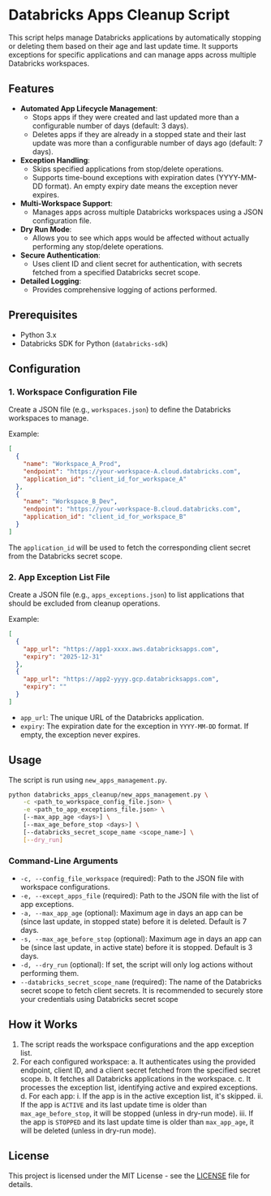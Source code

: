 # Databricks Apps Cleanup Script

This script helps manage Databricks applications by automatically stopping or deleting them based on their age and last update time. It supports exceptions for specific applications and can manage apps across multiple Databricks workspaces.

## Features

-   **Automated App Lifecycle Management**:
    -   Stops apps if they were created and last updated more than a configurable number of days (default: 3 days).
    -   Deletes apps if they are already in a stopped state and their last update was more than a configurable number of days ago (default: 7 days).
-   **Exception Handling**:
    -   Skips specified applications from stop/delete operations.
    -   Supports time-bound exceptions with expiration dates (YYYY-MM-DD format). An empty expiry date means the exception never expires.
-   **Multi-Workspace Support**:
    -   Manages apps across multiple Databricks workspaces using a JSON configuration file.
-   **Dry Run Mode**:
    -   Allows you to see which apps would be affected without actually performing any stop/delete operations.
-   **Secure Authentication**:
    -   Uses client ID and client secret for authentication, with secrets fetched from a specified Databricks secret scope.
-   **Detailed Logging**:
    -   Provides comprehensive logging of actions performed.

## Prerequisites

-   Python 3.x
-   Databricks SDK for Python (`databricks-sdk`)

## Configuration

### 1. Workspace Configuration File

Create a JSON file (e.g., `workspaces.json`) to define the Databricks workspaces to manage.

Example:
```json
[
  {
    "name": "Workspace_A_Prod",
    "endpoint": "https://your-workspace-A.cloud.databricks.com",
    "application_id": "client_id_for_workspace_A"
  },
  {
    "name": "Workspace_B_Dev",
    "endpoint": "https://your-workspace-B.cloud.databricks.com",
    "application_id": "client_id_for_workspace_B"
  }
]
```
The `application_id` will be used to fetch the corresponding client secret from the Databricks secret scope.

### 2. App Exception List File

Create a JSON file (e.g., `apps_exceptions.json`) to list applications that should be excluded from cleanup operations.

Example:
```json
[
  {
    "app_url": "https://app1-xxxx.aws.databricksapps.com",
    "expiry": "2025-12-31"
  },
  {
    "app_url": "https://app2-yyyy.gcp.databricksapps.com",
    "expiry": ""
  }
]
```
-   `app_url`: The unique URL of the Databricks application.
-   `expiry`: The expiration date for the exception in `YYYY-MM-DD` format. If empty, the exception never expires.

## Usage

The script is run using `new_apps_management.py`.

```bash
python databricks_apps_cleanup/new_apps_management.py \
    -c <path_to_workspace_config_file.json> \
    -e <path_to_app_exceptions_file.json> \
    [--max_app_age <days>] \
    [--max_age_before_stop <days>] \
    [--databricks_secret_scope_name <scope_name>] \
    [--dry_run]
```

### Command-Line Arguments

-   `-c, --config_file_workspace` (required): Path to the JSON file with workspace configurations.
-   `-e, --except_apps_file` (required): Path to the JSON file with the list of app exceptions.
-   `-a, --max_app_age` (optional): Maximum age in days an app can be (since last update, in stopped state) before it is deleted. Default is 7 days.
-   `-s, --max_age_before_stop` (optional): Maximum age in days an app can be (since last update, in active state) before it is stopped. Default is 3 days.
-   `-d, --dry_run` (optional): If set, the script will only log actions without performing them.
-   `--databricks_secret_scope_name` (required): The name of the Databricks secret scope to fetch client secrets. It is recommended to securely store your credentials using Databricks secret scope

## How it Works

1.  The script reads the workspace configurations and the app exception list.
2.  For each configured workspace:
    a.  It authenticates using the provided endpoint, client ID, and a client secret fetched from the specified secret scope.
    b.  It fetches all Databricks applications in the workspace.
    c.  It processes the exception list, identifying active and expired exceptions.
    d.  For each app:
        i.  If the app is in the active exception list, it's skipped.
        ii. If the app is `ACTIVE` and its last update time is older than `max_age_before_stop`, it will be stopped (unless in dry-run mode).
        iii. If the app is `STOPPED` and its last update time is older than `max_app_age`, it will be deleted (unless in dry-run mode).

## License

This project is licensed under the MIT License - see the [LICENSE](LICENSE) file for details.